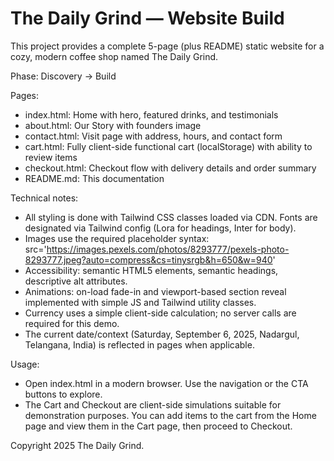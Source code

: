 # The Daily Grind — Website Build

This project provides a complete 5-page (plus README) static website for a cozy, modern coffee shop named The Daily Grind.

Phase: Discovery -> Build

Pages:
- index.html: Home with hero, featured drinks, and testimonials
- about.html: Our Story with founders image
- contact.html: Visit page with address, hours, and contact form
- cart.html: Fully client-side functional cart (localStorage) with ability to review items
- checkout.html: Checkout flow with delivery details and order summary
- README.md: This documentation

Technical notes:
- All styling is done with Tailwind CSS classes loaded via CDN. Fonts are designated via Tailwind config (Lora for headings, Inter for body).
- Images use the required placeholder syntax: src='https://images.pexels.com/photos/8293777/pexels-photo-8293777.jpeg?auto=compress&cs=tinysrgb&h=650&w=940'
- Accessibility: semantic HTML5 elements, semantic headings, descriptive alt attributes.
- Animations: on-load fade-in and viewport-based section reveal implemented with simple JS and Tailwind utility classes.
- Currency uses a simple client-side calculation; no server calls are required for this demo.
- The current date/context (Saturday, September 6, 2025, Nadargul, Telangana, India) is reflected in pages when applicable.

Usage:
- Open index.html in a modern browser. Use the navigation or the CTA buttons to explore.
- The Cart and Checkout are client-side simulations suitable for demonstration purposes. You can add items to the cart from the Home page and view them in the Cart page, then proceed to Checkout.

Copyright 2025 The Daily Grind.